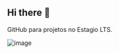 ## Hi there 👋

GitHub para projetos no Estagio LTS.

![image](https://github.com/user-attachments/assets/7a710a1d-6539-4eb3-9f44-b31240d2a2f9)
